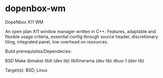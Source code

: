 # dopenbox-wm
DopeNbox X11 WM

An open plan X11 window manager written in C++. Features, adaptable and flexible usage criteria, essential config through source header, discretionary tiling, integrated panel, low overhead on resources.

Build prerequisites/Dependecies:

BSD Make (bmake)
libX (dev lib)
libXinerama (dev lib)
dbus-1 (dev lib)

Target(s): BSD, Linux
